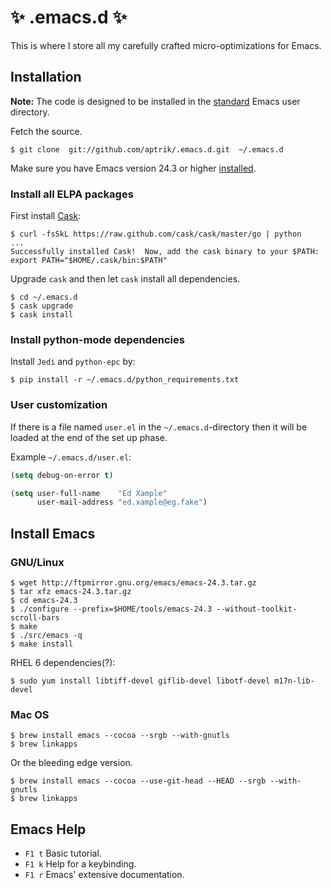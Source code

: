 # :sparkles: .emacs.d :sparkles:

This is where I store all my carefully crafted micro-optimizations for
Emacs.


## Installation

**Note:** The code is designed to be installed in the
[standard](http://www.emacswiki.org/emacs/DotEmacsDotD) Emacs user
directory.

Fetch the source.

    $ git clone  git://github.com/aptrik/.emacs.d.git  ~/.emacs.d

Make sure you have Emacs version 24.3 or higher [installed](#install-emacs).


### Install all ELPA packages

First install [Cask](http://cask.github.io/):

    $ curl -fsSkL https://raw.github.com/cask/cask/master/go | python
    ...
    Successfully installed Cask!  Now, add the cask binary to your $PATH:
    export PATH="$HOME/.cask/bin:$PATH"

Upgrade `cask` and then let `cask` install all dependencies.

    $ cd ~/.emacs.d
    $ cask upgrade
    $ cask install


### Install python-mode dependencies

Install `Jedi` and `python-epc` by:

    $ pip install -r ~/.emacs.d/python_requirements.txt


### User customization

If there is a file named `user.el` in the `~/.emacs.d`-directory then it
will be loaded at the end of the set up phase.

Example `~/.emacs.d/user.el`:

```lisp
(setq debug-on-error t)

(setq user-full-name    "Ed Xample"
      user-mail-address "ed.xample@eg.fake")
```


## Install Emacs

### GNU/Linux

    $ wget http://ftpmirror.gnu.org/emacs/emacs-24.3.tar.gz
    $ tar xfz emacs-24.3.tar.gz
    $ cd emacs-24.3
    $ ./configure --prefix=$HOME/tools/emacs-24.3 --without-toolkit-scroll-bars
    $ make
    $ ./src/emacs -q
    $ make install

RHEL 6 dependencies(?):

    $ sudo yum install libtiff-devel giflib-devel libotf-devel m17n-lib-devel


### Mac OS

    $ brew install emacs --cocoa --srgb --with-gnutls
    $ brew linkapps

Or the bleeding edge version.

    $ brew install emacs --cocoa --use-git-head --HEAD --srgb --with-gnutls
    $ brew linkapps


## Emacs Help

* `F1 t`  Basic tutorial.
* `F1 k`  Help for a keybinding.
* `F1 r`  Emacs' extensive documentation.
